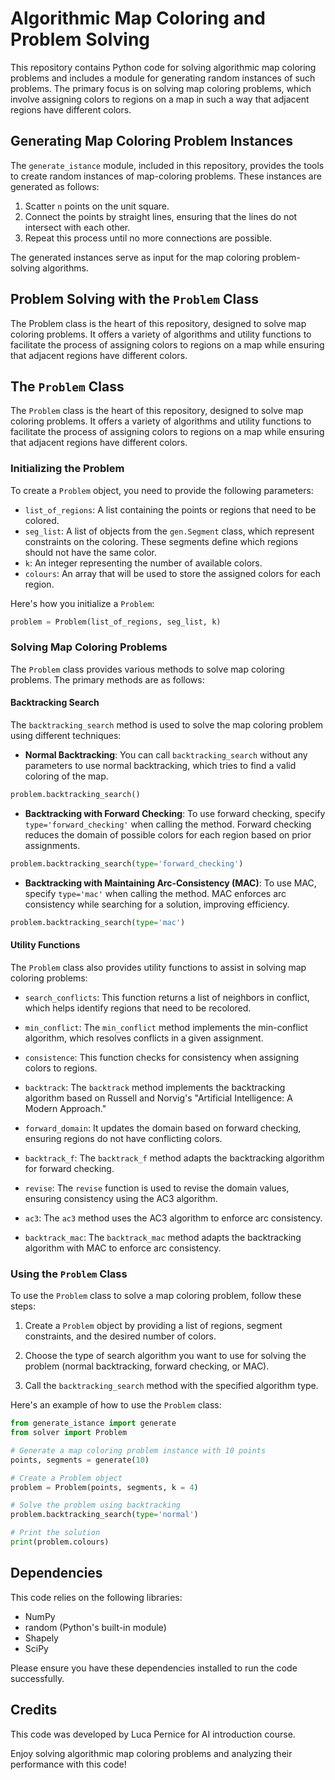 # Algorithmic Map Coloring and Problem Solving

This repository contains Python code for solving algorithmic map coloring problems and includes a module for generating random instances of such problems. The primary focus is on solving map coloring problems, which involve assigning colors to regions on a map in such a way that adjacent regions have different colors.

## Generating Map Coloring Problem Instances

The `generate_istance` module, included in this repository, provides the tools to create random instances of map-coloring problems. These instances are generated as follows:

1. Scatter `n` points on the unit square.
2. Connect the points by straight lines, ensuring that the lines do not intersect with each other.
3. Repeat this process until no more connections are possible.

The generated instances serve as input for the map coloring problem-solving algorithms.

## Problem Solving with the `Problem` Class

The Problem class is the heart of this repository, designed to solve map coloring problems. It offers a variety of algorithms and utility functions to facilitate the process of assigning colors to regions on a map while ensuring that adjacent regions have different colors.

## The `Problem` Class

The `Problem` class is the heart of this repository, designed to solve map coloring problems. It offers a variety of algorithms and utility functions to facilitate the process of assigning colors to regions on a map while ensuring that adjacent regions have different colors.

### Initializing the Problem

To create a `Problem` object, you need to provide the following parameters:

- `list_of_regions`: A list containing the points or regions that need to be colored.
- `seg_list`: A list of objects from the `gen.Segment` class, which represent constraints on the coloring. These segments define which regions should not have the same color.
- `k`: An integer representing the number of available colors.
- `colours`: An array that will be used to store the assigned colors for each region.

Here's how you initialize a `Problem`:

```python
problem = Problem(list_of_regions, seg_list, k)
```

### Solving Map Coloring Problems

The `Problem` class provides various methods to solve map coloring problems. The primary methods are as follows:

#### Backtracking Search

The `backtracking_search` method is used to solve the map coloring problem using different techniques:

- **Normal Backtracking**: You can call `backtracking_search` without any parameters to use normal backtracking, which tries to find a valid coloring of the map.

```python
problem.backtracking_search()
```

- **Backtracking with Forward Checking**: To use forward checking, specify `type='forward_checking'` when calling the method. Forward checking reduces the domain of possible colors for each region based on prior assignments.

```python
problem.backtracking_search(type='forward_checking')
```

- **Backtracking with Maintaining Arc-Consistency (MAC)**: To use MAC, specify `type='mac'` when calling the method. MAC enforces arc consistency while searching for a solution, improving efficiency.

```python
problem.backtracking_search(type='mac')
```

#### Utility Functions

The `Problem` class also provides utility functions to assist in solving map coloring problems:

- `search_conflicts`: This function returns a list of neighbors in conflict, which helps identify regions that need to be recolored.

- `min_conflict`: The `min_conflict` method implements the min-conflict algorithm, which resolves conflicts in a given assignment.

- `consistence`: This function checks for consistency when assigning colors to regions.

- `backtrack`: The `backtrack` method implements the backtracking algorithm based on Russell and Norvig's "Artificial Intelligence: A Modern Approach."

- `forward_domain`: It updates the domain based on forward checking, ensuring regions do not have conflicting colors.

- `backtrack_f`: The `backtrack_f` method adapts the backtracking algorithm for forward checking.

- `revise`: The `revise` function is used to revise the domain values, ensuring consistency using the AC3 algorithm.

- `ac3`: The `ac3` method uses the AC3 algorithm to enforce arc consistency.

- `backtrack_mac`: The `backtrack_mac` method adapts the backtracking algorithm with MAC to enforce arc consistency.

### Using the `Problem` Class

To use the `Problem` class to solve a map coloring problem, follow these steps:

1. Create a `Problem` object by providing a list of regions, segment constraints, and the desired number of colors.

2. Choose the type of search algorithm you want to use for solving the problem (normal backtracking, forward checking, or MAC).

3. Call the `backtracking_search` method with the specified algorithm type.

Here's an example of how to use the `Problem` class:

```python
from generate_istance import generate
from solver import Problem

# Generate a map coloring problem instance with 10 points
points, segments = generate(10)

# Create a Problem object
problem = Problem(points, segments, k = 4)

# Solve the problem using backtracking
problem.backtracking_search(type='normal')

# Print the solution
print(problem.colours)
```

## Dependencies

This code relies on the following libraries:

- NumPy
- random (Python's built-in module)
- Shapely
- SciPy

Please ensure you have these dependencies installed to run the code successfully.



## Credits

This code was developed by Luca Pernice for AI introduction course.

Enjoy solving algorithmic map coloring problems and analyzing their performance with this code!



